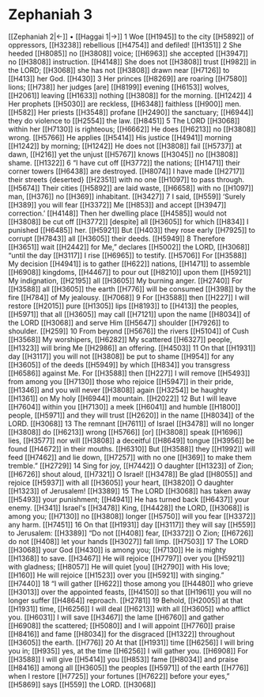 # Zephaniah 3
[[Zephaniah 2|←]] • [[Haggai 1|→]]
1 Woe [[H1945]] to the city [[H5892]] of oppressors, [[H3238]] rebellious [[H4754]] and defiled! [[H1351]] 
2 She heeded [[H8085]] no [[H3808]] voice; [[H6963]] she accepted [[H3947]] no [[H3808]] instruction. [[H4148]] She does not [[H3808]] trust [[H982]] in the LORD; [[H3068]] she has not [[H3808]] drawn near [[H7126]] to [[H413]] her God. [[H430]] 
3 Her princes [[H8269]] are roaring [[H7580]] lions; [[H738]] her judges [are] [[H8199]] evening [[H6153]] wolves, [[H2061]] leaving [[H1633]] nothing [[H3808]] for the morning. [[H1242]] 
4 Her prophets [[H5030]] are reckless, [[H6348]] faithless [[H900]] men. [[H582]] Her priests [[H3548]] profane [[H2490]] the sanctuary; [[H6944]] they do violence to [[H2554]] the law. [[H8451]] 
5 The LORD [[H3068]] within her [[H7130]] is righteous; [[H6662]] He does [[H6213]] no [[H3808]] wrong. [[H5766]] He applies [[H5414]] His justice [[H4941]] morning [[H1242]] by morning; [[H1242]] He does not [[H3808]] fail [[H5737]] at dawn, [[H216]] yet the unjust [[H5767]] knows [[H3045]] no [[H3808]] shame. [[H1322]] 
6 “I have cut off [[H3772]] the nations; [[H1471]] their corner towers [[H6438]] are destroyed. [[H8074]] I have made [[H2717]] their streets {deserted} [[H2351]] with no one [[H1097]] to pass through. [[H5674]] Their cities [[H5892]] are laid waste, [[H6658]] with no [[H1097]] man, [[H376]] no [[H369]] inhabitant. [[H3427]] 
7 I said, [[H559]] ‘Surely [[H389]] you will fear [[H3372]] Me [[H853]] and accept [[H3947]] correction.’ [[H4148]] Then her dwelling place [[H4585]] would not [[H3808]] be cut off [[H3772]] [despite] all [[H3605]] for which [[H834]] I punished [[H6485]] her. [[H5921]] But [[H403]] they rose early [[H7925]] to corrupt [[H7843]] all [[H3605]] their deeds. [[H5949]] 
8 Therefore [[H3651]] wait [[H2442]] for Me,”  declares [[H5002]] the LORD, [[H3068]] “until the day [[H3117]] I rise [[H6965]] to testify. [[H5706]] For [[H3588]] My decision [[H4941]] is to gather [[H622]] nations, [[H1471]] to assemble [[H6908]] kingdoms, [[H4467]] to pour out [[H8210]] upon them [[H5921]] My indignation, [[H2195]] all [[H3605]] My burning anger. [[H2740]] For [[H3588]] all [[H3605]] the earth [[H776]] will be consumed [[H398]] by the fire [[H784]] of My jealousy. [[H7068]] 
9 For [[H3588]] then [[H227]] I will restore [[H2015]] pure [[H1305]] lips [[H8193]] to [[H413]] the peoples, [[H5971]] that all [[H3605]] may call [[H7121]] upon the name [[H8034]] of the LORD [[H3068]] and serve Him [[H5647]] shoulder [[H7926]] to shoulder. [[H259]] 
10 From beyond [[H5676]] the rivers [[H5104]] of Cush [[H3568]] My worshipers, [[H6282]] My scattered [[H6327]] people, [[H1323]] will bring Me [[H2986]] an offering. [[H4503]] 
11 On that [[H1931]] day [[H3117]] you will not [[H3808]] be put to shame [[H954]] for any [[H3605]] of the deeds [[H5949]] by which [[H834]] you transgress [[H6586]] against Me.  For [[H3588]] then [[H227]] I will remove [[H5493]] from among you [[H7130]] those who rejoice [[H5947]] in their pride, [[H1346]] and you will never [[H3808]] again [[H3254]] be haughty [[H1361]] on My holy [[H6944]] mountain. [[H2022]] 
12 But I will leave [[H7604]] within you [[H7130]] a meek [[H6041]] and humble [[H1800]] people, [[H5971]] and they will trust [[H2620]] in the name [[H8034]] of the LORD. [[H3068]] 
13 The remnant [[H7611]] of Israel [[H3478]] will no longer [[H3808]] do [[H6213]] wrong [[H5766]] [or] [[H3808]] speak [[H1696]] lies, [[H3577]] nor will [[H3808]] a deceitful [[H8649]] tongue [[H3956]] be found [[H4672]] in their mouths. [[H6310]] But [[H3588]] they [[H1992]] will feed [[H7462]] and lie down, [[H7257]] with no one [[H369]] to make them tremble.” [[H2729]] 
14 Sing for joy, [[H7442]] O daughter [[H1323]] of Zion; [[H6726]] shout aloud, [[H7321]] O Israel! [[H3478]] Be glad [[H8055]] and rejoice [[H5937]] with all [[H3605]] your heart, [[H3820]] O daughter [[H1323]] of Jerusalem! [[H3389]] 
15 The LORD [[H3068]] has taken away [[H5493]] your punishment; [[H4941]] He has turned back [[H6437]] your enemy. [[H341]] Israel's [[H3478]] King, [[H4428]] the LORD, [[H3068]] is among you; [[H7130]] no [[H3808]] longer [[H5750]] will you fear [[H3372]] any harm. [[H7451]] 
16 On that [[H1931]] day [[H3117]] they will say [[H559]] to Jerusalem: [[H3389]] “Do not [[H408]] fear, [[H3372]] O Zion; [[H6726]] do not [[H408]] let your hands [[H3027]] fall limp. [[H7503]] 
17 The LORD [[H3068]] your God [[H430]] is among you; [[H7130]] He is mighty [[H1368]] to save. [[H3467]] He will rejoice [[H7797]] over you [[H5921]] with gladness; [[H8057]] He will quiet [you] [[H2790]] with His love; [[H160]] He will rejoice [[H1523]] over you [[H5921]] with singing.” [[H7440]] 
18 “I will gather [[H622]] those among you [[H4480]] who grieve [[H3013]] over the appointed feasts, [[H4150]] so that [[H1961]] you will no longer suffer [[H4864]] reproach. [[H2781]] 
19 Behold, [[H2005]] at that [[H1931]] time, [[H6256]] I will deal [[H6213]] with all [[H3605]] who afflict you. [[H6031]] I will save [[H3467]] the lame [[H6760]] and gather [[H6908]] the scattered; [[H5080]] and I will appoint [[H7760]] praise [[H8416]] and fame [[H8034]] for the disgraced [[H1322]] throughout [[H3605]] the earth. [[H776]] 
20 At that [[H1931]] time [[H6256]] I will bring you in; [[H935]] yes, at the time [[H6256]] I will gather you. [[H6908]] For [[H3588]] I will give [[H5414]] you [[H853]] fame [[H8034]] and praise [[H8416]] among all [[H3605]] the peoples [[H5971]] of the earth [[H776]] when I restore [[H7725]] your fortunes [[H7622]] before your eyes,” [[H5869]] says [[H559]] the LORD. [[H3068]] 
